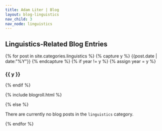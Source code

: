```yaml
---
title: Adam Liter | Blog
layout: blog-linguistics
nav_child: 3
nav_node: linguistics
---
```

## Linguistics-Related Blog Entries

{% for post in site.categories.linguistics %} {% capture y %} {{post.date | date:"%Y"}} {% endcapture %} {% if year != y %} {% assign year = y %}
### {{ y }}
{% endif %}

{% include blogroll.html %}

{% else %}
<p>There are currently no blog posts in the <code>linguistics</code> category.</p>
{% endfor %}